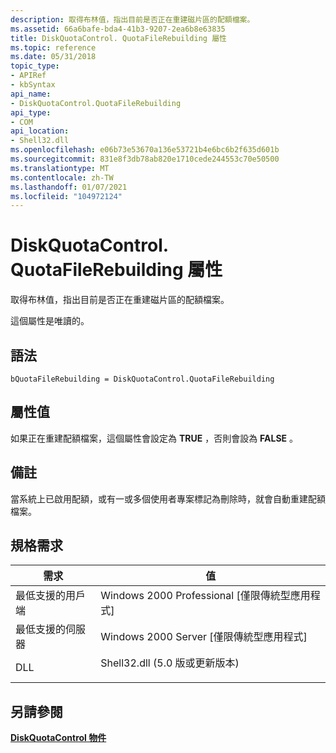 ```yaml
---
description: 取得布林值，指出目前是否正在重建磁片區的配額檔案。
ms.assetid: 66a6bafe-bda4-41b3-9207-2ea6b8e63835
title: DiskQuotaControl. QuotaFileRebuilding 屬性
ms.topic: reference
ms.date: 05/31/2018
topic_type:
- APIRef
- kbSyntax
api_name:
- DiskQuotaControl.QuotaFileRebuilding
api_type:
- COM
api_location:
- Shell32.dll
ms.openlocfilehash: e06b73e53670a136e53721b4e6bc6b2f635d601b
ms.sourcegitcommit: 831e8f3db78ab820e1710cede244553c70e50500
ms.translationtype: MT
ms.contentlocale: zh-TW
ms.lasthandoff: 01/07/2021
ms.locfileid: "104972124"
---
```

# <a name="diskquotacontrolquotafilerebuilding-property"></a>DiskQuotaControl. QuotaFileRebuilding 屬性

取得布林值，指出目前是否正在重建磁片區的配額檔案。

這個屬性是唯讀的。

## <a name="syntax"></a>語法


```JScript
bQuotaFileRebuilding = DiskQuotaControl.QuotaFileRebuilding
```



## <a name="property-value"></a>屬性值

如果正在重建配額檔案，這個屬性會設定為 **TRUE** ，否則會設為 **FALSE** 。

## <a name="remarks"></a>備註

當系統上已啟用配額，或有一或多個使用者專案標記為刪除時，就會自動重建配額檔案。

## <a name="requirements"></a>規格需求



| 需求 | 值 |
|-------------------------------------|---------------------------------------------------------------------------------------------------------------|
| 最低支援的用戶端<br/> | Windows 2000 Professional \[僅限傳統型應用程式\]<br/>                                                    |
| 最低支援的伺服器<br/> | Windows 2000 Server \[僅限傳統型應用程式\]<br/>                                                          |
| DLL<br/>                      | <dl> <dt>Shell32.dll (5.0 版或更新版本) </dt> </dl> |



## <a name="see-also"></a>另請參閱

<dl> <dt>

[**DiskQuotaControl 物件**](diskquotacontrol-object.md)
</dt> </dl>

 

 




